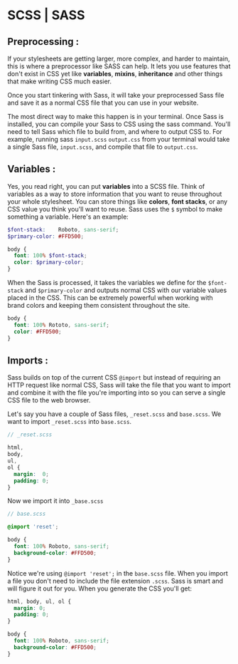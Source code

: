 # SCSS | SASS

## Preprocessing :

If your stylesheets are getting larger, more complex, and harder to maintain, this is where a preprocessor like SASS can help. It lets you use features that don't exist in CSS yet like **variables**, **mixins**, **inheritance** and other things that make writing CSS much easier.

Once you start tinkering with Sass, it will take your preprocessed Sass file and save it as a normal CSS file that you can use in your website.

The most direct way to make this happen is in your terminal. Once Sass is installed, you can compile your Sass to CSS using the sass command. You'll need to tell Sass which file to build from, and where to output CSS to. For example, running sass ```input.scss``` ```output.css``` from your terminal would take a single Sass file, ```input.scss```, and compile that file to ```output.css```.

## Variables :

Yes, you read right, you can put **variables** into a SCSS file.
Think of variables as a way to store information that you want to reuse throughout your whole stylesheet. You can store things like **colors**, **font stacks**, or any CSS value you think you'll want to reuse. Sass uses the ```$``` symbol to make something a variable. Here's an example:

```SCSS
$font-stack:    Roboto, sans-serif;
$primary-color: #FFD500;

body {
  font: 100% $font-stack;
  color: $primary-color;
}
```
When the Sass is processed, it takes the variables we define for the ```$font-stack``` and ```$primary-color``` and outputs normal CSS with our variable values placed in the CSS. This can be extremely powerful when working with brand colors and keeping them consistent throughout the site.

```SCSS
body {
  font: 100% Rototo, sans-serif;
  color: #FFD500;
}
```

## Imports :

Sass builds on top of the current CSS ```@import``` but instead of requiring an HTTP request like normal CSS, Sass will take the file that you want to import and combine it with the file you're importing into so you can serve a single CSS file to the web browser.

Let's say you have a couple of Sass files, ```_reset.scss``` and ```base.scss```. We want to import ```_reset.scss``` into ```base.scss```.

```SCSS
// _reset.scss

html,
body,
ul,
ol {
  margin:  0;
  padding: 0;
}
```

Now we import it into ```_base.scss```

```SCSS
// base.scss

@import 'reset';

body {
  font: 100% Roboto, sans-serif;
  background-color: #FFD500;
}
```

Notice we're using ```@import 'reset';``` in the ```base.scss``` file. When you import a file you don't need to include the file extension ```.scss```. Sass is smart and will figure it out for you. When you generate the CSS you'll get:

```scss
html, body, ul, ol {
  margin: 0;
  padding: 0;
}

body {
  font: 100% Roboto, sans-serif;
  background-color: #FFD500;
}
```
